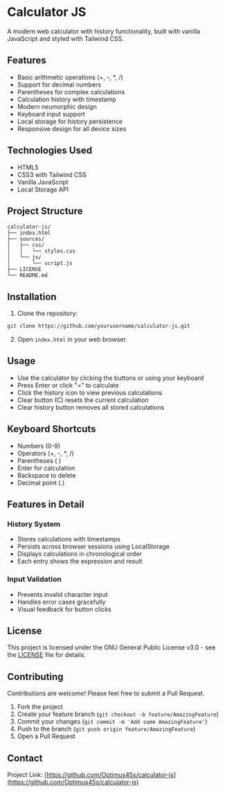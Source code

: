 # Calculator JS

A modern web calculator with history functionality, built with vanilla JavaScript and styled with Tailwind CSS.

## Features

- Basic arithmetic operations (+, -, *, /)
- Support for decimal numbers
- Parentheses for complex calculations
- Calculation history with timestamp
- Modern neumorphic design
- Keyboard input support
- Local storage for history persistence
- Responsive design for all device sizes

## Technologies Used

- HTML5
- CSS3 with Tailwind CSS
- Vanilla JavaScript
- Local Storage API

## Project Structure

```
calculator-js/
├── index.html
├── sources/
│   ├── css/
│   │   └── styles.css
│   └── js/
│       └── script.js
├── LICENSE
└── README.md
```

## Installation

1. Clone the repository:
```bash
git clone https://github.com/yourusername/calculator-js.git
```

2. Open `index.html` in your web browser.

## Usage

- Use the calculator by clicking the buttons or using your keyboard
- Press Enter or click "=" to calculate
- Click the history icon to view previous calculations
- Clear button (C) resets the current calculation
- Clear history button removes all stored calculations

## Keyboard Shortcuts

- Numbers (0-9)
- Operators (+, -, *, /)
- Parentheses ( )
- Enter for calculation
- Backspace to delete
- Decimal point (.)

## Features in Detail

### History System
- Stores calculations with timestamps
- Persists across browser sessions using LocalStorage
- Displays calculations in chronological order
- Each entry shows the expression and result

### Input Validation
- Prevents invalid character input
- Handles error cases gracefully
- Visual feedback for button clicks

## License

This project is licensed under the GNU General Public License v3.0 - see the [LICENSE](LICENSE) file for details.

## Contributing

Contributions are welcome! Please feel free to submit a Pull Request.

1. Fork the project
2. Create your feature branch (`git checkout -b feature/AmazingFeature`)
3. Commit your changes (`git commit -m 'Add some AmazingFeature'`)
4. Push to the branch (`git push origin feature/AmazingFeature`)
5. Open a Pull Request

## Contact
Project Link: [https://github.com/Optimus45s/calculator-js](https://github.com/Optimus45s/calculator-js)